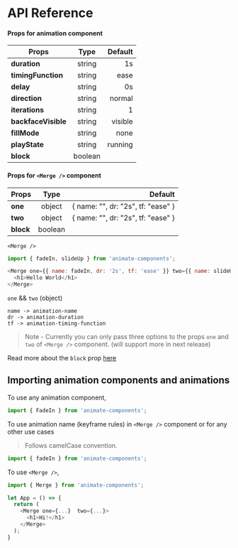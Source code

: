 # API Reference

#### Props for animation component

| Props        | Type           | Default  |
| ------------- |:-------------:| -----:|
| **duration**      | string | 1s |
| **timingFunction**      | string      |   ease |
| **delay** | string      |    0s |
| **direction** | string      |    normal |
| **iterations** | string      |    1 |
| **backfaceVisible** | string      |    visible |
| **fillMode** | string      |    none |
| **playState** | string      |    running |
| **block** | boolean      |    |

#### Props for `<Merge />` component

| Props        | Type           | Default  |
| ------------- |:-------------:| -----:|
| **one**      | object | { name: "", dr: "2s", tf: "ease" } |
| **two**      | object      |   { name: "", dr: "2s", tf: "ease" } |
| **block** | boolean      |    |

`<Merge />`

```javascript
import { fadeIn, slideUp } from 'animate-components';

<Merge one={{ name: fadeIn, dr: '2s', tf: 'ease' }} two={{ name: slideUp, dr: '2s', tf: 'ease' }}>
  <h1>Hello World</h1>
</Merge>
```

`one` && `two` (object)

```
name -> animation-name
dr -> animation-duration
tf -> animation-timing-function
```

> Note - Currently you can only pass three options to the props `one` and `two` of `<Merge />` component. (will support more in next release)

Read more about the `block` prop [here](faq.md)

## Importing animation components and animations

To use any animation component,

```javascript
import { FadeIn } from 'animate-components';
```

To use animation name (keyframe rules) in `<Merge />` component or for any other use cases
> Follows camelCase convention.
```javascript
import { fadeIn } from 'animate-components';
```

To use `<Merge />`,

``` javascript
import { Merge } from 'animate-components';

let App = () => {
  return (
    <Merge one={...}  two={...}>
      <h1>Hi!</h1>
    </Merge>
  );
}
```
